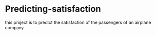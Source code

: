 # Predicting-satisfaction
this project is to predict the satisfaction of the passengers of an airplane company
